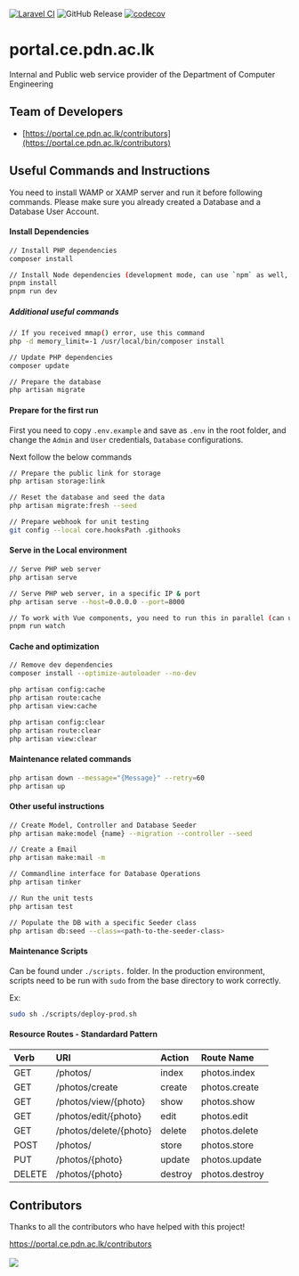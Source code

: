 [![Laravel CI](https://github.com/cepdnaclk/portal.ce.pdn.ac.lk/actions/workflows/laravel_push.yml/badge.svg)](https://github.com/cepdnaclk/portal.ce.pdn.ac.lk/actions/workflows/laravel_push.yml) ![GitHub Release](https://img.shields.io/github/v/release/cepdnaclk/portal.ce.pdn.ac.lk) [![codecov](https://codecov.io/gh/cepdnaclk/portal.ce.pdn.ac.lk/graph/badge.svg?token=T039QAP0FR)](https://codecov.io/gh/cepdnaclk/portal.ce.pdn.ac.lk)

# portal.ce.pdn.ac.lk

Internal and Public web service provider of the Department of Computer Engineering

## Team of Developers

- [https://portal.ce.pdn.ac.lk/contributors](https://portal.ce.pdn.ac.lk/contributors)

## Useful Commands and Instructions

You need to install WAMP or XAMP server and run it before following commands.
Please make sure you already created a Database and a Database User Account.

#### Install Dependencies

```bash
// Install PHP dependencies
composer install

// Install Node dependencies (development mode, can use `npm` as well, but recommended to use `pnpm` here)
pnpm install
pnpm run dev
```

##### Additional useful commands

```bash
// If you received mmap() error, use this command
php -d memory_limit=-1 /usr/local/bin/composer install

// Update PHP dependencies
composer update

// Prepare the database
php artisan migrate
```

#### Prepare for the first run

First you need to copy `.env.example` and save as `.env` in the root folder, and change the `Admin` and `User` credentials, `Database` configurations.

Next follow the below commands

```bash
// Prepare the public link for storage
php artisan storage:link

// Reset the database and seed the data
php artisan migrate:fresh --seed

// Prepare webhook for unit testing
git config --local core.hooksPath .githooks

```

#### Serve in the Local environment

```bash
// Serve PHP web server
php artisan serve

// Serve PHP web server, in a specific IP & port
php artisan serve --host=0.0.0.0 --port=8000

// To work with Vue components, you need to run this in parallel (can use `npm` as well, but recommended to use `pnpm` here)
pnpm run watch
```

#### Cache and optimization

```bash
// Remove dev dependencies
composer install --optimize-autoloader --no-dev

php artisan config:cache
php artisan route:cache
php artisan view:cache

php artisan config:clear
php artisan route:clear
php artisan view:clear
```

#### Maintenance related commands

```bash
php artisan down --message="{Message}" --retry=60
php artisan up
```

#### Other useful instructions

```bash
// Create Model, Controller and Database Seeder
php artisan make:model {name} --migration --controller --seed

// Create a Email
php artisan make:mail -m

// Commandline interface for Database Operations
php artisan tinker

// Run the unit tests
php artisan test

// Populate the DB with a specific Seeder class
php artisan db:seed --class=<path-to-the-seeder-class>
```

#### Maintenance Scripts

Can be found under `./scripts.` folder. In the production environment, scripts need to be run with `sudo` from the base directory to work correctly.

Ex:

```bash
sudo sh ./scripts/deploy-prod.sh
```

#### Resource Routes - Standardard Pattern

| Verb   | URI                    | Action  | Route Name     |
| :----- | :--------------------- | :------ | :------------- |
| GET    | /photos/               | index   | photos.index   |
| GET    | /photos/create         | create  | photos.create  |
| GET    | /photos/view/{photo}   | show    | photos.show    |
| GET    | /photos/edit/{photo}   | edit    | photos.edit    |
| GET    | /photos/delete/{photo} | delete  | photos.delete  |
| POST   | /photos/               | store   | photos.store   |
| PUT    | /photos/{photo}        | update  | photos.update  |
| DELETE | /photos/{photo}        | destroy | photos.destroy |

## Contributors

Thanks to all the contributors who have helped with this project!

<a href="https://portal.ce.pdn.ac.lk/contributors">
  https://portal.ce.pdn.ac.lk/contributors
  <br/><br/>
  <img src="https://contrib.rocks/image?repo=cepdnaclk/portal.ce.pdn.ac.lk" />
</a>
